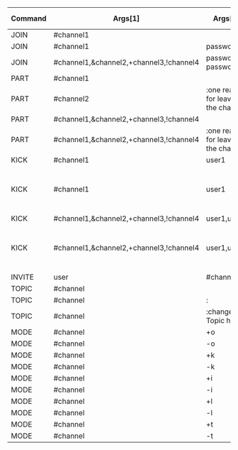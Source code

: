 | Command | Args[1] | Args[2] | Args[3] | Spalte 5 | Spalte 6 |
| ------- | ------- | ------- | ------- | -------- | -------- |
| JOIN    | #channel1 |         |         |          |          |
| JOIN    | #channel1 | password1 |         |          |          |
| JOIN    | #channel1,&channel2,+channel3,!channel4 | password1, password2 |         |          |          |
| PART    | #channel1 |         |         |          |          |
| PART    | #channel2 | :one reason for leaving the channel |         |          |          |
| PART    | #channel1,&channel2,+channel3,!channel4 |         |         |          |          |
| PART    | #channel1,&channel2,+channel3,!channel4 | :one reason for leaving the channel |         |          |          |
| KICK    | #channel1 | user1   |         |          |          |
| KICK    | #channel1 | user1   | :reason for kicking user out of the channel |          |          |
| KICK    | #channel1,&channel2,+channel3,!channel4 | user1,user2 |         |          |          |
| KICK    | #channel1,&channel2,+channel3,!channel4 | user1,user2 | :reason for kicking user out of the channel |          |          |
| INVITE  | user    | #channel |         |          |          |
| TOPIC   | #channel |         |         |          |          |
| TOPIC   | #channel | :       |         |          |          |
| TOPIC   | #channel | :changed Topic here |         |          |          |
| MODE    | #channel | +o      | user1   |          |          |
| MODE    | #channel | -o      | user1   |          |          |
| MODE    | #channel | +k      | password1 |          |          |
| MODE    | #channel | -k      | password1 |          |          |
| MODE    | #channel | +i      |         |          |          |
| MODE    | #channel | -i      |         |          |          |
| MODE    | #channel | +l      | 10      |          |          |
| MODE    | #channel | -l      |         |          |          |
| MODE    | #channel | +t      |         |          |          |
| MODE    | #channel | -t      |         |          |          |
